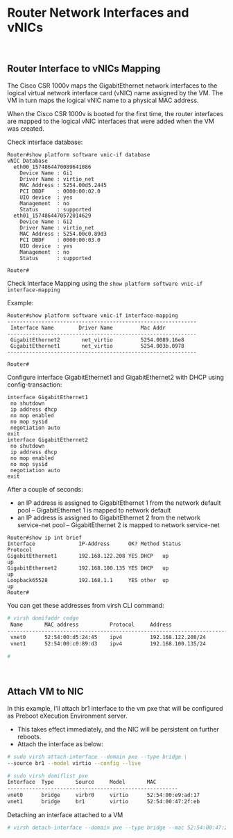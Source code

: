 # Router Network Interfaces and vNICs

<br>

## Router Interface to vNICs Mapping

The Cisco CSR 1000v maps the GigabitEthernet network interfaces to the logical virtual network interface card (vNIC) name assigned by the VM. The VM in turn maps the logical vNIC name to a physical MAC address.

When the Cisco CSR 1000v is booted for the first time, the router interfaces are mapped to the logical vNIC interfaces that were added when the VM was created. 

Check interface database:

```
Router#show platform software vnic-if database
vNIC Database
  eth00_1574864470089641086
    Device Name : Gi1
    Driver Name : virtio_net
    MAC Address : 5254.00d5.2445
    PCI DBDF    : 0000:00:02.0
    UIO device  : yes
    Management  : no
    Status      : supported
  eth01_1574864470572014629
    Device Name : Gi2
    Driver Name : virtio_net
    MAC Address : 5254.00c0.89d3
    PCI DBDF    : 0000:00:03.0
    UIO device  : yes
    Management  : no
    Status      : supported

Router#
```

Check Interface Mapping using the ```show platform software vnic-if interface-mapping```

Example:

```
Router#show platform software vnic-if interface-mapping
-------------------------------------------------------------
 Interface Name        Driver Name         Mac Addr
-------------------------------------------------------------
 GigabitEthernet2       net_virtio         5254.0089.16e8
 GigabitEthernet1       net_virtio         5254.003b.0978
-------------------------------------------------------------

Router#
```

Configure interface GigabitEthernet1 and GigabitEthernet2 with DHCP using config-transaction:

```
interface GigabitEthernet1
 no shutdown
 ip address dhcp
 no mop enabled
 no mop sysid
 negotiation auto
exit
interface GigabitEthernet2
 no shutdown
 ip address dhcp
 no mop enabled
 no mop sysid
 negotiation auto
exit
```

After a couple of seconds:

+ an IP address is assigned to GigabitEthernet 1 from the network default pool – GigabitEthernet 1 is mapped to network default
+ an IP address is assigned to GigabitEthernet 2 from the network service-net pool – GigabitEthernet 2 is mapped to network service-net

```
Router#show ip int brief
Interface              IP-Address      OK? Method Status                Protocol
GigabitEthernet1       192.168.122.208 YES DHCP   up                    up
GigabitEthernet2       192.168.100.135 YES DHCP   up                    up
Loopback65528          192.168.1.1     YES other  up                    up
Router#
```

You can get these addresses from virsh CLI command:

```bash
# virsh domifaddr cedge
 Name       MAC address          Protocol     Address
-------------------------------------------------------------------------------
 vnet0      52:54:00:d5:24:45    ipv4         192.168.122.208/24
 vnet1      52:54:00:c0:89:d3    ipv4         192.168.100.135/24

#
```

<br>

## Attach VM to NIC

In this example, I’ll attach br1 interface to the vm pxe that will be configured as Preboot eXecution Environment server.

+ This takes effect immediately, and the NIC will be persistent on further reboots.
+ Attach the interface as below:

```bash
# sudo virsh attach-interface --domain pxe --type bridge \
--source br1 --model virtio --config --live  
```

```bash
# sudo virsh domiflist pxe
Interface  Type       Source     Model       MAC
-------------------------------------------------------
vnet0      bridge     virbr0     virtio      52:54:00:e9:ad:17
vnet1      bridge     br1        virtio      52:54:00:47:2f:eb
```

Detaching an interface attached to a VM

```bash
# virsh detach-interface --domain pxe --type bridge --mac 52:54:00:47:2f:eb --config
```

